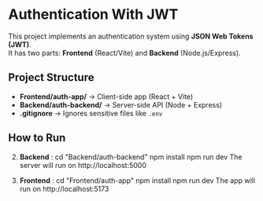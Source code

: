 # Authentication With JWT

This project implements an authentication system using **JSON Web Tokens (JWT)**.  
It has two parts: **Frontend** (React/Vite) and **Backend** (Node.js/Express).

## Project Structure
- **Frontend/auth-app/** → Client-side app (React + Vite)
- **Backend/auth-backend/** → Server-side API (Node + Express)
- **.gitignore** → Ignores sensitive files like `.env`

## How to Run
2. **Backend** :
cd "Backend/auth-backend"
npm install
npm run dev
The server will run on http://localhost:5000

2. **Frontend** :
cd "Frontend/auth-app"
npm install
npm run dev
The app will run on http://localhost:5173
